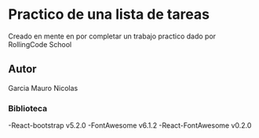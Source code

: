 # Practico de una lista de tareas

Creado en mente en por completar un trabajo practico dado por RollingCode School

## Autor

Garcia Mauro Nicolas

### Biblioteca

-React-bootstrap v5.2.0
-FontAwesome v6.1.2
-React-FontAwesome v0.2.0

